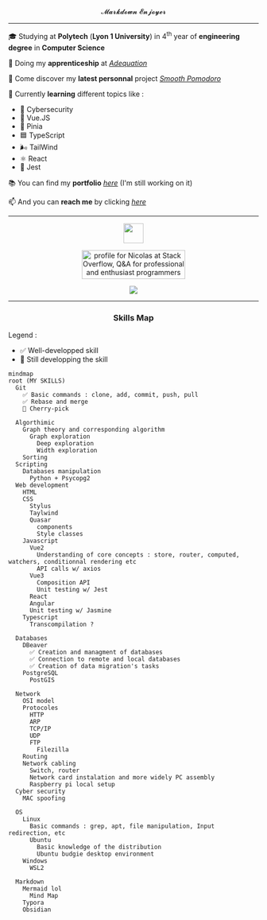  <p align="center">  𝓜𝓪𝓻𝓴𝓭𝓸𝔀𝓷 𝓔𝓷𝓳𝓸𝔂𝓮𝓻 </p>
 
 ***
   
 
 
 🎓 Studying at **Polytech** (**Lyon 1 University**) in 4<sup>th</sup> year of **engineering degree** in **Computer Science**  
 
 👔 Doing my **apprenticeship** at [*Adequation*](https://adequation.fr/) 


 💽 Come discover my **latest personnal** project [*Smooth Pomodoro*](https://github.com/NicolasGuruphat/smooth-pomodoro)

 🌱 Currently **learning** different topics like :
  - 🦺 Cybersecurity
  - 👀 Vue.JS
  - 🍍 Pinia
  - 🟦 TypeScript
  - 🌬 TailWind
  - ⚛️ React
  - 🧪 Jest
   <!-- 
   - 🔴 Laravel
   - 🐘 PostgreSQL + 🦫 DBeaver
   - 🦊 GitLab CI/CD -->
     
📚 You can find my **portfolio** [*here*](https://nicolasguruphat.github.io/online-cv/) (I'm still working on it)  

📫 And you can **reach me** by clicking [*here*](mailto:nicolas.guruphat@gmail.com)  
 <!--
  
📃 You can also find my **Mardown CV** [*here*](https://github.com/NicolasGuruphat/CV)  

![My most used languages](https://github-readme-stats.vercel.app/api/top-langs?username=NicolasGuruphat&show_icons=true&count_private=true)
  -->

 ***

<p align="center"><a href="https://www.codewars.com/users/Nicolas%20Guruphat"><img height="40" src="https://www.codewars.com/users/Nicolas%20Guruphat/badges/small"></a></p>

<p align="center"><a href="https://stackoverflow.com/users/19390218/nicolas"><img src="https://stackoverflow.com/users/flair/19390218.png" width="208" height="58" alt="profile for Nicolas at Stack Overflow, Q&amp;A for professional and enthusiast programmers" title="profile for Nicolas at Stack Overflow, Q&amp;A for professional and enthusiast programmers"></a></p>
 
 <p align="center"><img src="https://komarev.com/ghpvc/?username=NicolasGuruphat&color=blue"></p>
 
***

### <p align="center">  Skills Map </p>

Legend :
- ✅ Well-developped skill
- 🚧 Still developping the skill

```mermaid
mindmap
root (MY SKILLS)
  Git
    ✅ Basic commands : clone, add, commit, push, pull
    ✅ Rebase and merge
    🚧 Cherry-pick

  Algorthimic
    Graph theory and corresponding algorithm
      Graph exploration
        Deep exploration
        Width exploration
    Sorting
  Scripting
    Databases manipulation
      Python + Psycopg2
  Web development
    HTML 
    CSS
      Stylus
      Taylwind
      Quasar 
        components
        Style classes
    Javascript
      Vue2
        Understanding of core concepts : store, router, computed, watchers, conditionnal rendering etc
        API calls w/ axios
      Vue3
        Composition API
        Unit testing w/ Jest
      React
      Angular
      Unit testing w/ Jasmine
    Typescript
      Transcompilation ?
  
  Databases
    DBeaver
      ✅ Creation and managment of databases
      ✅ Connection to remote and local databases
      ✅ Creation of data migration's tasks
    PostgreSQL
      PostGIS

  Network
    OSI model
    Protocoles
      HTTP 
      ARP
      TCP/IP
      UDP
      FTP
        Filezilla
    Routing
    Network cabling
      Switch, router
      Network card instalation and more widely PC assembly
      Raspberry pi local setup
  Cyber security
    MAC spoofing

  OS
    Linux
      Basic commands : grep, apt, file manipulation, Input redirection, etc
      Ubuntu
        Basic knowledge of the distribution
        Ubuntu budgie desktop environment
    Windows
      WSL2
  
  Markdown
    Mermaid lol
      Mind Map 
    Typora
    Obsidian

```
<!-- 
To put in the graph : 
- Raspberry pi
- Web server 
-->

